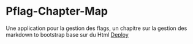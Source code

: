 # Pflag-Chapter-Map

Une application pour la gestion des flags, un chapitre sur la gestion des markdown to bootstrap base sur du Html 
[Deploy](https://heroku.com/deploy?template=https://github.com/loualgo/pflag-chapter-map)
